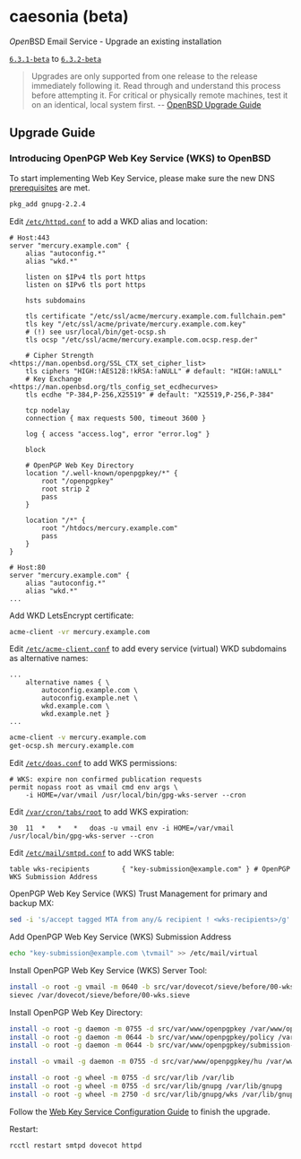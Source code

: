 # caesonia (beta)
*Open*BSD Email Service - Upgrade an existing installation

[`6.3.1-beta`](https://github.com/vedetta-com/caesonia/tree/v6.3.1-beta) to [`6.3.2-beta`](https://github.com/vedetta-com/caesonia/tree/v6.3.2-beta)

> Upgrades are only supported from one release to the release immediately following it. Read through and understand this process before attempting it. For critical or physically remote machines, test it on an identical, local system first. -- [OpenBSD Upgrade Guide](https://www.openbsd.org/faq/index.html)

## Upgrade Guide

### Introducing OpenPGP Web Key Service (WKS) to OpenBSD

To start implementing Web Key Service, please make sure the new DNS [prerequisites](README.md#openpgp-web-key-directory-wkd) are met.

```sh
pkg_add gnupg-2.2.4
```

Edit [`/etc/httpd.conf`](src/etc/httpd.conf) to add a WKD alias and location:
```console
# Host:443
server "mercury.example.com" {
	alias "autoconfig.*"
	alias "wkd.*"

	listen on $IPv4 tls port https
	listen on $IPv6 tls port https

	hsts subdomains

	tls certificate "/etc/ssl/acme/mercury.example.com.fullchain.pem"
	tls key "/etc/ssl/acme/private/mercury.example.com.key"
	# (!) see usr/local/bin/get-ocsp.sh
	tls ocsp "/etc/ssl/acme/mercury.example.com.ocsp.resp.der"

	# Cipher Strength <https://man.openbsd.org/SSL_CTX_set_cipher_list>
	tls ciphers "HIGH:!AES128:!kRSA:!aNULL" # default: "HIGH:!aNULL"
	# Key Exchange <https://man.openbsd.org/tls_config_set_ecdhecurves>
	tls ecdhe "P-384,P-256,X25519" # default: "X25519,P-256,P-384"

	tcp nodelay
	connection { max requests 500, timeout 3600 }

	log { access "access.log", error "error.log" }

	block

	# OpenPGP Web Key Directory
	location "/.well-known/openpgpkey/*" {
		root "/openpgpkey"
		root strip 2
		pass
	}

	location "/*" {
		root "/htdocs/mercury.example.com"
		pass
	}
}

# Host:80
server "mercury.example.com" {
	alias "autoconfig.*"
	alias "wkd.*"
...
```

Add WKD LetsEncrypt certificate:
```sh
acme-client -vr mercury.example.com
```

Edit [`/etc/acme-client.conf`](src/etc/acme-client.conf) to add every service (virtual) WKD subdomains as alternative names:
```console
...
	alternative names { \
		autoconfig.example.com \
		autoconfig.example.net \
		wkd.example.com \
		wkd.example.net }
...
```

```sh
acme-client -v mercury.example.com
get-ocsp.sh mercury.example.com
```

Edit [`/etc/doas.conf`](src/etc/doas.conf) to add WKS permissions:
```console
# WKS: expire non confirmed publication requests
permit nopass root as vmail cmd env args \
    -i HOME=/var/vmail /usr/local/bin/gpg-wks-server --cron
```

Edit [`/var/cron/tabs/root`](src/var/cron/tabs/root) to add WKS expiration:
```console
30	11	*	*	*	doas -u vmail env -i HOME=/var/vmail /usr/local/bin/gpg-wks-server --cron
```

Edit [`/etc/mail/smtpd.conf`](src/etc/mail/smtpd.conf) to add WKS table:
```console
table wks-recipients		{ "key-submission@example.com" } # OpenPGP WKS Submission Address
```

OpenPGP Web Key Service (WKS) Trust Management for primary and backup MX:
```sh
sed -i 's/accept tagged MTA from any/& recipient ! <wks-recipients>/g' /etc/mail/smtpd.conf
```

Add OpenPGP Web Key Service (WKS) Submission Address
```sh
echo "key-submission@example.com \tvmail" >> /etc/mail/virtual
```

Install OpenPGP Web Key Service (WKS) Server Tool:
```sh
install -o root -g vmail -m 0640 -b src/var/dovecot/sieve/before/00-wks.sieve /var/dovecot/sieve/before/
sievec /var/dovecot/sieve/before/00-wks.sieve
```

Install OpenPGP Web Key Directory:
```sh
install -o root -g daemon -m 0755 -d src/var/www/openpgpkey /var/www/openpgpkey
install -o root -g daemon -m 0644 -b src/var/www/openpgpkey/policy /var/www/openpgpkey/
install -o root -g daemon -m 0644 -b src/var/www/openpgpkey/submission-address /var/www/openpgpkey/

install -o vmail -g daemon -m 0755 -d src/var/www/openpgpkey/hu /var/www/openpgpkey/hu

install -o root -g wheel -m 0755 -d src/var/lib /var/lib   
install -o root -g wheel -m 0755 -d src/var/lib/gnupg /var/lib/gnupg
install -o root -g wheel -m 2750 -d src/var/lib/gnupg/wks /var/lib/gnupg/wks
```

Follow the [Web Key Service Configuration Guide](INSTALL.md#openpgp-web-key-service-wks) to finish the upgrade.

Restart:
```sh
rcctl restart smtpd dovecot httpd
```

